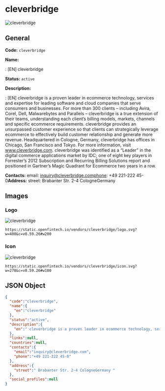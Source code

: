 
# cleverbridge 
![cleverbridge](https://static.openfintech.io/vendors/cleverbridge/logo.svg?w=400&c=v0.59.26#w200)  

## General 
 
**Code:** `cleverbridge` 
 
**Name:** 
 
:	[EN] cleverbridge 
 
**Status:** `active` 
 
**Description:** 
 
: [EN]  cleverbridge is a proven leader in ecommerce technology, services and expertise for leading software and cloud companies that serve consumers and businesses. For more than 300 clients – including Avira, Corel, Dell, Malwarebytes and Parallels – cleverbridge is a true extension of their teams, understanding each client’s billing models, markets, channels and specific ecommerce requirements. cleverbridge provides an unsurpassed customer experience so that clients can strategically leverage ecommerce to effectively build customer relationship and generate more revenue. Headquartered in Cologne, Germany, cleverbridge has offices in Chicago, San Francisco and Tokyo. For more information, visit www.cleverbridge.com. cleverbridge was identified as a “Leader” in the digital commerce applications market by IDC; one of eight key players in Forrester’s 2012 Subscription and Recurring Billing Solutions report and positioned in Gartner’s Magic Quadrant for Ecommerce two years in a row.  
 
**Contacts:** 
email: inquiry@cleverbridge.comphone: +49 221-222 45-0**Address:** 
street:  Brabanter Str. 2-4 CologneGermany  

## Images 

### Logo 
 
![cleverbridge](https://static.openfintech.io/vendors/cleverbridge/logo.svg?w=400&c=v0.59.26#w200)  

```
https://static.openfintech.io/vendors/cleverbridge/logo.svg?w=400&c=v0.59.26#w200
```  

### Icon 
 
![cleverbridge](https://static.openfintech.io/vendors/cleverbridge/icon.svg?w=278&c=v0.59.26#w100)  

```
https://static.openfintech.io/vendors/cleverbridge/icon.svg?w=278&c=v0.59.26#w100
```  

## JSON Object 

```json
{
  "code":"cleverbridge",
  "name":{
    "en":"cleverbridge"
  },
  "status":"active",
  "description":{
    "en":" cleverbridge is a proven leader in ecommerce technology, services and expertise for leading software and cloud companies that serve consumers and businesses. For more than 300 clients \u2013 including Avira, Corel, Dell, Malwarebytes and Parallels \u2013 cleverbridge is a true extension of their teams, understanding each client\u2019s billing models, markets, channels and specific ecommerce requirements. cleverbridge provides an unsurpassed customer experience so that clients can strategically leverage ecommerce to effectively build customer relationship and generate more revenue. Headquartered in Cologne, Germany, cleverbridge has offices in Chicago, San Francisco and Tokyo. For more information, visit www.cleverbridge.com. cleverbridge was identified as a \u201cLeader\u201d in the digital commerce applications market by IDC; one of eight key players in Forrester\u2019s 2012 Subscription and Recurring Billing Solutions report and positioned in Gartner\u2019s Magic Quadrant for Ecommerce two years in a row. "
  },
  "links":null,
  "countries":null,
  "contacts":{
    "email":"inquiry@cleverbridge.com",
    "phone":"+49 221-222 45-0"
  },
  "address":{
    "street":" Brabanter Str. 2-4 CologneGermany "
  },
  "social_profiles":null
}
```  
